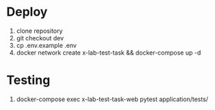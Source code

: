 # Deploy
1) clone repository
2) git checkout dev
3) cp .env.example .env
4) docker network create x-lab-test-task && docker-compose up -d

# Testing
1) docker-compose exec x-lab-test-task-web pytest application/tests/
